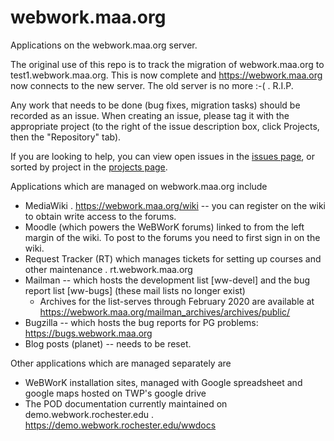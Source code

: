 # webwork.maa.org
Applications on the webwork.maa.org server.

The original use of this repo is to track the migration of webwork.maa.org to test1.webwork.maa.org.
This is now complete and  https://webwork.maa.org now connects to the new server.  The old server is no more :-( . R.I.P.

Any work that needs to be done (bug fixes, migration tasks) should be recorded as an issue.  When creating an issue, please tag it with the appropriate project (to the right of the issue description box, click Projects, then the "Repository" tab).

If you are looking to help, you can view open issues in the [issues page](https://github.com/openwebwork/webwork.maa.org/issues), or sorted by project in the [projects page](https://github.com/openwebwork/webwork.maa.org/projects).

Applications which are managed on webwork.maa.org include
* MediaWiki . https://webwork.maa.org/wiki -- you can register on the wiki to obtain write access to the forums.
* Moodle (which powers the WeBWorK forums) linked to from the left margin of the wiki.  To post to the forums you need to first sign in on the wiki. 
* Request Tracker (RT) which manages tickets for setting up courses and other maintenance . rt.webwork.maa.org
* Mailman -- which hosts the development list [ww-devel] and the bug report list [ww-bugs]  (these mail lists no longer exist)
  * Archives for the list-serves through February 2020 are available at https://webwork.maa.org/mailman_archives/archives/public/
* Bugzilla -- which hosts the bug reports for PG problems:  https://bugs.webwork.maa.org
* Blog posts (planet) -- needs to be reset.

Other applications which are managed separately are 
* WeBWorK installation sites, managed with Google spreadsheet and google maps hosted on TWP's google drive
* The POD documentation currently maintained on demo.webwork.rochester.edu . https://demo.webwork.rochester.edu/wwdocs
